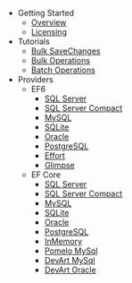 - Getting Started
   - [Overview](overview.md)
   - [Licensing](licensing.md)
- Tutorials
   - [Bulk SaveChanges](tutorial-bulk-savechanges.md)
   - [Bulk Operations](tutorial-bulk-operations.md)
   - [Batch Operations](tutorial-batch-operations.md)
- Providers
   - EF6
      - [SQL Server](providers/ef6/sql-server-provider.md)
      - [SQL Server Compact](providers/ef6/sql-server-compact-provider.md)
      - [MySQL](providers/ef6/mysql-provider.md)
      - [SQLite](providers/ef6/sqlite-provider.md)
      - [Oracle](providers/ef6/oracle-provider.md)
      - [PostgreSQL](providers/ef6/postgresql-provider.md)
      - [Effort](providers/ef6/effort-provider.md)
      - [Glimpse](providers/ef6/glimpse.md)
   - EF Core
      - [SQL Server](providers/efcore/efcore-sql-server-provider.md)
      - [SQL Server Compact](providers/efcore/efcore-sql-server-compact-provider.md)
      - [MySQL](providers/efcore/efcore-mysql-provider.md)
      - [SQLite](providers/efcore/efcore-sqlite-provider.md)
      - [Oracle](providers/efcore/efcore-oracle-provider.md)
      - [PostgreSQL](providers/efcore/efcore-postgresql-provider.md)
      - [InMemory](providers/efcore/efcore-inmemory-provider.md)
      - [Pomelo MySql](providers/efcore/efcore-pomelo-mysql-provider.md)
      - [DevArt MySql](providers/efcore/efcore-devart-mysql-provider.md)
      - [DevArt Oracle](providers/efcore/efcore-devart-oracle-provider.md)
